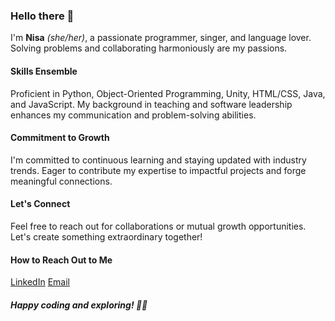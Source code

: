 ### Hello there 👋

I'm **Nisa** *(she/her)*, a passionate programmer, singer, and language lover. Solving problems and collaborating harmoniously are my passions.

#### Skills Ensemble
Proficient in Python, Object-Oriented Programming, Unity, HTML/CSS, Java, and JavaScript. My background in teaching and software leadership enhances my communication and problem-solving abilities.

#### Commitment to Growth
I'm committed to continuous learning and staying updated with industry trends. Eager to contribute my expertise to impactful projects and forge meaningful connections.

#### Let's Connect
Feel free to reach out for collaborations or mutual growth opportunities. Let's create something extraordinary together!

#### How to Reach Out to Me
[LinkedIn](https://www.linkedin.com/in/nisanurgenc/)
[Email](nisanurgenc.yes17@gmail.com)

##### Happy coding and exploring! 🚀🌌

<!--
**gencnis/gencnis** is a ✨ _special_ ✨ repository because its `README.md` (this file) appears on your GitHub profile.

Here are some ideas to get you started:

- 🔭 I’m currently working on ...
- 🌱 I’m currently learning ...
- 👯 I’m looking to collaborate on ...
- 🤔 I’m looking for help with ...
- 💬 Ask me about ...
- 📫 How to reach me: ...
- 😄 Pronouns: ...
- ⚡ Fun fact: ...
-->
